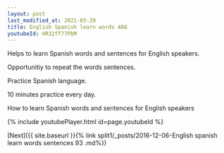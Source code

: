 ```yaml
---
layout: post
last_modified_at: 2021-03-29
title: English Spanish learn words 408 
youtubeId: HR32ff77PbM
---
```

 
 
Helps to learn Spanish words and sentences for English speakers.

Opportunitiy to repeat the words sentences. 

Practice Spanish language. 
 
10 minutes practice every day. 
 
How to learn Spanish words and sentences for English speakers 
 
{% include youtubePlayer.html id=page.youtubeId %}
 
 
[Next]({{ site.baseurl }}{% link  split1/_posts/2016-12-06-English spanish learn words sentences 93 .md%})
 

